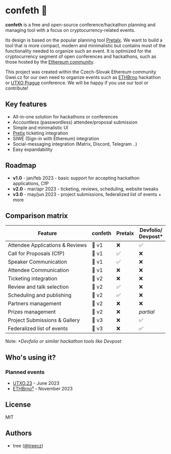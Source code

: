 # confeth 🎉

**confeth** is a free and open-source conference/hackathon planning and managing tool with a focus on cryptocurrency-related events.

Its design is based on the popular planning tool [Pretalx](https://pretalx.com/). We want to build a tool that is more compact, modern and minimalistic but contains most of the functionality needed to organize such an event. It is optimized for the cryptocurrency segment of open conferences and hackathons, such as those hosted by the [Ethereum community](https://ethereum.org/en/community/events/).

This project was created within the Czech-Slovak Ethereum community Gwei.cz for our own need to organize events such as [ETHBrno](http://ethbrno.cz/) hackathon or [UTXO Prague](https://utxo.cz/) conference. We will be happy if you use our tool or contribute!

## Key features
- All-in-one solution for hackathons or conferences
- Accountless (passwordless) attendee/proposal submission
- Simple and minimalistic UI
- [Pretix](https://pretix.eu/) ticketing integration
- SIWE (Sign-in with Ethereum) integration
- Social-messaging integration (Matrix, Discord, Telegram ..)
- Easy expandability

## Roadmap
- **v1.0** - jan/feb 2023 - basic support for accepting hackathon applications, CfP
- **v2.0** - mar/apr 2023 - ticketing, reviews, scheduling, website tweaks
- **v3.0** - may/jun 2023 - project submissions, federalized list of events + more

## Comparison matrix

| Feature | confeth | Pretalx | Devfolio/<br/>Devpost* |
| --- | --- | --- | --- |
| Attendee Applications & Reviews | 🚧 v1 | ❌ | ✅ |
| Call for Proposals (CfP) | 🚧 v1 | ✅ | ❌ |
| Speaker Communication | 🚧 v1 | ✅ | ❌ | 
| Attendee Communication | 🚧 v1 | ❌ | ❌ |
| Ticketing integration | 🚧 v2 | ❌ | ❌ |
| Review and talk selection | 🚧 v2 | ✅ | ❌ |
| Scheduling and publishing | 🚧 v2 | ✅ | ❌ |
| Partners management | 🚧 v2 | ❌ | ❌ |
| Prizes management | 🚧 v2 | ❌ | *partial* |
| Project Submissions & Gallery | 🚧 v3 | ❌ | ✅ |
| Federalized list of events | 🚧 v3 | ❌ | ✅ |

Note: *\*Devfolio or similar hackathon tools like Devpost*

## Who's using it?
### Planned events
- [UTXO.23](https://utxo.cz/) - June 2023
- [ETHBrno³](http://ethbrno.cz/) - November 2023


## License
MIT

## Authors

- tree ([@treecz](https://twitter.com/treecz>))